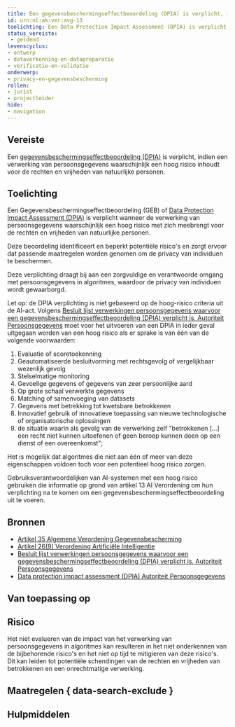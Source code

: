 ```yaml
---
title: Een gegevensbeschermingseffectbeoordeling (DPIA) is verplicht, indien een verwerking van persoonsgegevens waarschijnlijk een hoog risico inhoudt voor de rechten en vrijheden van natuurlijke personen.
id: urn:nl:ak:ver:avg-13
toelichting: Een Data Protection Impact Assessment (DPIA) is verplicht, indien een verwerking van persoonsgegevens waarschijnlijk een hoog risico inhoudt voor de rechten en vrijheden van natuurlijke personen. 
status_vereiste: 
 - geldend
levenscyclus: 
- ontwerp
- dataverkenning-en-datapreparatie
- verificatie-en-validatie
onderwerp: 
- privacy-en-gegevensbescherming
rollen:
- jurist
- projectleider
hide:
- navigation
---
```


<!-- tags -->

## Vereiste
Een [gegevensbeschermingseffectbeoordeling (DPIA)](../hulpmiddelen/DPIA.md) is verplicht, indien een verwerking van persoonsgegevens waarschijnlijk een hoog risico inhoudt voor de rechten en vrijheden van natuurlijke personen.

## Toelichting 
Een Gegevensbeschermingseffectbeoordeling (GEB) of [Data Protection Impact Assessment (DPIA)](../hulpmiddelen/DPIA.md) is verplicht wanneer de verwerking van persoonsgegevens waarschijnlijk een hoog risico met zich meebrengt voor de rechten en vrijheden van natuurlijke personen. 

Deze beoordeling identificeert en beperkt potentiële risico's en zorgt ervoor dat passende maatregelen worden genomen om de privacy van individuen te beschermen. 

Deze verplichting draagt bij aan een zorgvuldige en verantwoorde omgang met persoonsgegevens in algoritmes, waardoor de privacy van individuen wordt gewaarborgd.

Let op: de DPIA verplichting is niet gebaseerd op de hoog-risico criteria uit de AI-act. Volgens [Besluit lijst verwerkingen persoonsgegevens waarvoor een gegevensbeschermingseffectbeoordeling (DPIA) verplicht is, Autoriteit Persoonsgegevens](https://wetten.overheid.nl/BWBR0042812/2019-11-27) moet voor het uitvoeren van een DPIA in ieder geval uitgegaan worden van een hoog risico als er sprake is van één van de volgende voorwaarden:

 1. Evaluatie of scoretoekenning
 2. Geautomatiseerde besluitvorming met rechtsgevolg of vergelijkbaar wezenlijk gevolg
 3. Stelselmatige monitoring
 4. Gevoelige gegevens of gegevens van zeer persoonlijke aard
 5. Op grote schaal verwerkte gegevens
 6. Matching of samenvoeging van datasets
 7. Gegevens met betrekking tot kwetsbare betrokkenen
 8. Innovatief gebruik of innovatieve toepassing van nieuwe technologische of organisatorische oplossingen
 9. de situatie waarin als gevolg van de verwerking zelf "betrokkenen [...] een recht niet kunnen uitoefenen of geen beroep kunnen doen op een dienst of een overeenkomst";

Het is mogelijk dat algoritmes die niet aan één of meer van deze eigenschappen voldoen toch voor een potentieel hoog risico zorgen. 

Gebruiksverantwoordelijken van AI-systemen met een hoog risico gebruiken die informatie op grond van artikel 13 AI Verordening om hun verplichting na te komen om een gegevensbeschermingseffectbeoordeling uit te voeren. 

## Bronnen 
- [Artikel 35 Algemene Verordening Gegevensbescherming](https://eur-lex.europa.eu/legal-content/NL/TXT/HTML/?uri=CELEX:32016R0679)
- [Artikel 26(9) Verordening Artificiële Intelligentie](https://www.europarl.europa.eu/doceo/document/TA-9-2024-0138-FNL-COR01_NL.pdf) 
- [Besluit lijst verwerkingen persoonsgegevens waarvoor een gegevensbeschermingseffectbeoordeling (DPIA) verplicht is, Autoriteit Persoonsgegevens](https://wetten.overheid.nl/BWBR0042812/2019-11-27)
- [Data protection impact assessment (DPIA) Autoriteit Persoonsgegevens](https://www.autoriteitpersoonsgegevens.nl/themas/basis-avg/praktisch-avg/data-protection-impact-assessment-dpia#:~:text=Een%20DPIA%20is%20een%20instrument,Algemene%20verordening%20gegevensbescherming%20(AVG)%3B)

## Van toepassing op 
<!-- tags-ai-act --> 

## Risico 
Het niet evalueren van de impact van het verwerking van persoonsgegevens in algoritmes kan resulteren in het niet onderkennen van de bijbehorende risico's  en het niet op tijd te mitigieren van deze risico's.
Dit kan leiden tot potentiële schendingen van de rechten en vrijheden van betrokkenen en een onrechtmatige verwerking.

## Maatregelen { data-search-exclude } 

<!-- list_maatregelen vereiste/avg-13-dpia-verplicht no-search no-onderwerp no-rol no-levenscyclus -->

## Hulpmiddelen 

<!-- list_hulpmiddelen vereiste/avg-13-dpia-verplicht no-search no-onderwerp no-rol no-levenscyclus no-id -->
